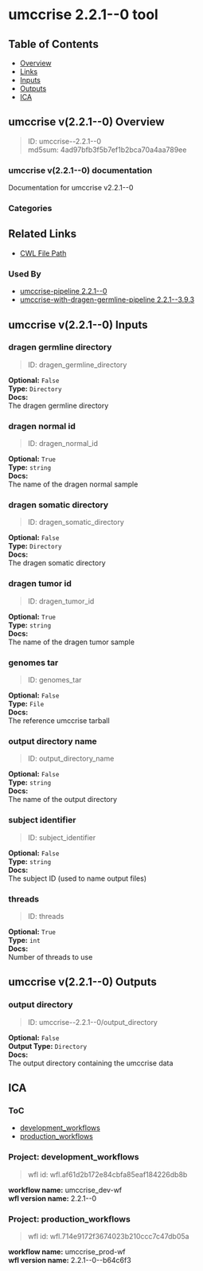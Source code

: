 
umccrise 2.2.1--0 tool
======================

## Table of Contents
  
- [Overview](#umccrise-v221--0-overview)  
- [Links](#related-links)  
- [Inputs](#umccrise-v221--0-inputs)  
- [Outputs](#umccrise-v221--0-outputs)  
- [ICA](#ica)  


## umccrise v(2.2.1--0) Overview



  
> ID: umccrise--2.2.1--0  
> md5sum: 4ad97bfb3f5b7ef1b2bca70a4aa789ee

### umccrise v(2.2.1--0) documentation
  
Documentation for umccrise v2.2.1--0

### Categories
  


## Related Links
  
- [CWL File Path](../../../../../../tools/umccrise/2.2.1--0/umccrise__2.2.1--0.cwl)  


### Used By
  
- [umccrise-pipeline 2.2.1--0](../../../workflows/umccrise-pipeline/2.2.1--0/umccrise-pipeline__2.2.1--0.md)  
- [umccrise-with-dragen-germline-pipeline 2.2.1--3.9.3](../../../workflows/umccrise-with-dragen-germline-pipeline/2.2.1--3.9.3/umccrise-with-dragen-germline-pipeline__2.2.1--3.9.3.md)  

  


## umccrise v(2.2.1--0) Inputs

### dragen germline directory



  
> ID: dragen_germline_directory
  
**Optional:** `False`  
**Type:** `Directory`  
**Docs:**  
The dragen germline directory


### dragen normal id



  
> ID: dragen_normal_id
  
**Optional:** `True`  
**Type:** `string`  
**Docs:**  
The name of the dragen normal sample


### dragen somatic directory



  
> ID: dragen_somatic_directory
  
**Optional:** `False`  
**Type:** `Directory`  
**Docs:**  
The dragen somatic directory


### dragen tumor id



  
> ID: dragen_tumor_id
  
**Optional:** `True`  
**Type:** `string`  
**Docs:**  
The name of the dragen tumor sample


### genomes tar



  
> ID: genomes_tar
  
**Optional:** `False`  
**Type:** `File`  
**Docs:**  
The reference umccrise tarball


### output directory name



  
> ID: output_directory_name
  
**Optional:** `False`  
**Type:** `string`  
**Docs:**  
The name of the output directory


### subject identifier



  
> ID: subject_identifier
  
**Optional:** `False`  
**Type:** `string`  
**Docs:**  
The subject ID (used to name output files)


### threads



  
> ID: threads
  
**Optional:** `True`  
**Type:** `int`  
**Docs:**  
Number of threads to use

  


## umccrise v(2.2.1--0) Outputs

### output directory



  
> ID: umccrise--2.2.1--0/output_directory  

  
**Optional:** `False`  
**Output Type:** `Directory`  
**Docs:**  
The output directory containing the umccrise data
  

  


## ICA

### ToC
  
- [development_workflows](#project-development_workflows)  
- [production_workflows](#project-production_workflows)  


### Project: development_workflows


> wfl id: wfl.af61d2b172e84cbfa85eaf184226db8b  

  
**workflow name:** umccrise_dev-wf  
**wfl version name:** 2.2.1--0  


### Project: production_workflows


> wfl id: wfl.714e9172f3674023b210ccc7c47db05a  

  
**workflow name:** umccrise_prod-wf  
**wfl version name:** 2.2.1--0--b64c6f3  

  

